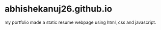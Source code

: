 # abhishekanuj26.github.io
my portfolio
made a static resume webpage using html, css and javascript.

